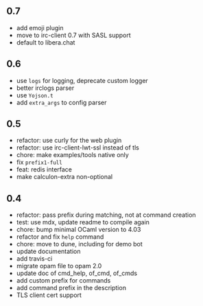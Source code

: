 
## 0.7

- add emoji plugin
- move to irc-client 0.7 with SASL support
- default to libera.chat

## 0.6

- use `logs` for logging, deprecate custom logger
- better irclogs parser
- use `Yojson.t`
- add `extra_args` to config parser

## 0.5

- refactor: use curly for the web plugin
- refactor: use irc-client-lwt-ssl instead of tls
- chore: make examples/tools native only
- fix `prefix1-full`
- feat: redis interface
- make calculon-extra non-optional

## 0.4

- refactor: pass prefix during matching, not at command creation
- test: use mdx, update readme to compile again
- chore: bump minimal OCaml version to 4.03
- refactor and fix `help` command
- chore: move to dune, including for demo bot
- update documentation
- add travis-ci
- migrate opam file to opam 2.0
- update doc of cmd_help, of_cmd, of_cmds
- add custom prefix for commands
- add command prefix in the description
- TLS client cert support

